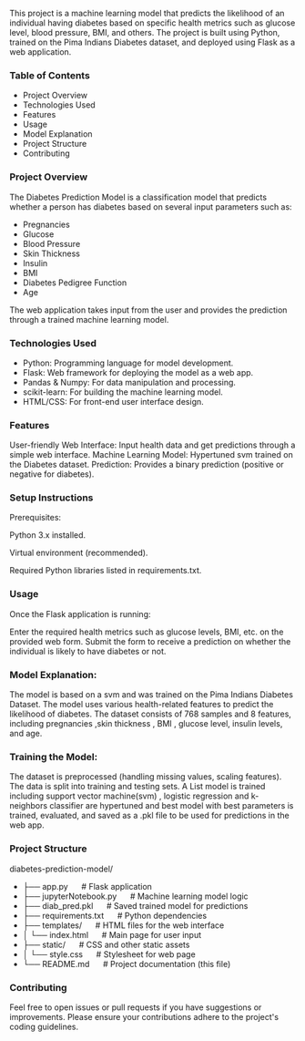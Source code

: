 This project is a machine learning model that predicts the likelihood of an individual having diabetes based on specific health metrics such as glucose level, blood pressure, BMI, and others. The project is built using Python, trained on the Pima Indians Diabetes dataset, and deployed using Flask as a web application.


### **Table of Contents**

- Project Overview
- Technologies Used
- Features
- Usage
- Model Explanation
- Project Structure
- Contributing




### **Project Overview**


The Diabetes Prediction Model is a classification model that predicts whether a person has diabetes based on several input parameters such as:

- Pregnancies
- Glucose
- Blood Pressure
- Skin Thickness
- Insulin
- BMI
- Diabetes Pedigree Function
- Age


The web application takes input from the user and provides the prediction through a trained machine learning model.




### **Technologies Used**


- Python: Programming language for model development.
- Flask: Web framework for deploying the model as a web app.
- Pandas & Numpy: For data manipulation and processing.
- scikit-learn: For building the machine learning model.
- HTML/CSS: For front-end user interface design.




### **Features**


User-friendly Web Interface: Input health data and get predictions through a simple web interface.
Machine Learning Model: Hypertuned svm trained on the Diabetes dataset.
Prediction: Provides a binary prediction (positive or negative for diabetes).




### **Setup Instructions**


Prerequisites:

Python 3.x installed.


Virtual environment (recommended).


Required Python libraries listed in requirements.txt.




### **Usage**


Once the Flask application is running:

Enter the required health metrics such as glucose levels, BMI, etc. on the provided web form.
Submit the form to receive a prediction on whether the individual is likely to have diabetes or not.




### **Model Explanation:**

The model is based on a svm and was trained on the Pima Indians Diabetes Dataset. The model uses various health-related features to predict the likelihood of diabetes. The dataset consists of 768 samples and 8 features, including pregnancies ,skin thickness , BMI ,  glucose level, insulin levels, and age.




### Training the Model:

The dataset is preprocessed (handling missing values, scaling features).
The data is split into training and testing sets.
A List model is trained including support vector machine(svm) , logistic regression and k-neighbors classifier are hypertuned and best model with best parameters is trained, evaluated, and saved as a .pkl file to be used for predictions in the web app.




### **Project Structure**

diabetes-prediction-model/

- ├── app.py&nbsp;&nbsp;&nbsp;&nbsp;&nbsp;                 # Flask application
- ├── jupyterNotebook.py&nbsp;&nbsp;&nbsp;&nbsp;&nbsp;     # Machine learning model logic
- ├── diab_pred.pkl&nbsp;&nbsp;&nbsp;&nbsp;&nbsp;          # Saved trained model for predictions
- ├── requirements.txt&nbsp;&nbsp;&nbsp;&nbsp;&nbsp;       # Python dependencies
- ├── templates/&nbsp;&nbsp;&nbsp;&nbsp;&nbsp;             # HTML files for the web interface
- │   └── index.html&nbsp;&nbsp;&nbsp;&nbsp;&nbsp;         # Main page for user input
- ├── static/&nbsp;&nbsp;&nbsp;&nbsp;&nbsp;                # CSS and other static assets
- │   └── style.css&nbsp;&nbsp;&nbsp;&nbsp;&nbsp;          # Stylesheet for web page
- └── README.md&nbsp;&nbsp;&nbsp;&nbsp;&nbsp;              # Project documentation (this file)




### **Contributing**


Feel free to open issues or pull requests if you have suggestions or improvements. Please ensure your contributions adhere to the project's coding guidelines.